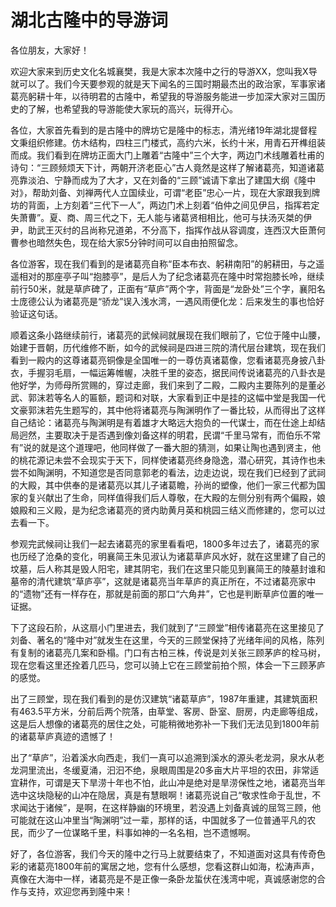 # 湖北古隆中的导游词  
各位朋友，大家好！  

欢迎大家来到历史文化名城襄樊，我是大家本次隆中之行的导游XX，您叫我X导就可以了。我们今天要参观的就是天下闻名的三国时期最杰出的政治家，军事家诸葛亮躬耕十年，以待明君的古隆中，希望我的导游服务能进一步加深大家对三国历史的了解，也希望我的导游能使大家玩的高兴，玩得开心。  

各位，大家首先看到的是古隆中的牌坊它是隆中的标志，清光绪19年湖北提督程文秉组织修建。仿木结构，四柱三门楼式，高约六米，长约十米，用青石开榫组装而成。我们看到在牌坊正面大门上雕着“古隆中”三个大字，两边门术线雕着杜甫的诗句：“三顾频烦天下计，两朝开济老臣心”古人竟然是这样了解诸葛亮，知道诸葛亮靠淡泊、宁静而成为了大才，又在刘备的“三顾”诚请下拿出了建国大纲《隆中对》，帮助刘备、刘禅两代人立国续业，可谓“老臣”忠心一片，现在大家跟我到牌坊的背面，上方刻着“三代下一人”，两边门术上刻着“伯仲之间见伊吕，指挥若定失萧曹”。夏、商、周三代之下，无人能与诸葛贤相相比，他可与扶汤灭桀的伊尹，助武王灭纣的吕尚称兄道弟，不分高下，指挥作战从容调度，连西汉大臣萧何曹参也暗然失色，现在给大家5分钟时间可以自由拍照留念。  

各位游客，现在我们看到的是诸葛亮自称“臣本布衣、躬耕南阳”的躬耕田，与之遥遥相对的那座亭子叫“抱膝亭”，是后人为了纪念诸葛亮在隆中时常抱膝长呤，继续前行50米，就是草庐碑了，正面有“草庐”两个字，背面是“龙卧处”三个字，襄阳名士庞德公认为诸葛亮是“骄龙”误入浅水湾，一遇风雨便化龙：后来发生的事也恰好验证这句话。  

顺着这条小路继续前行，诸葛亮的武候祠就展现在我们眼前了，它位于隆中山腰，始建于晋朝，历代维修不断，如今的武候祠是四进三院的清代层台建筑，现在我们看到一殿内的这尊诸葛亮铜像是全国唯一的一尊仿真诸葛像，您看诸葛亮身披八卦衣，手握羽毛扇，一幅运筹帷幄，决胜千里的姿态，据民间传说诸葛亮的八卦衣是他好学，为师母所赏赐的，穿过走廊，我们来到了二殿，二殿内主要陈列的是董必武、郭沫若等名人的匾额，题词和对联，大家看到正中是挂的这幅中堂是我国一代文豪郭沫若先生题写的，其中他将诸葛亮与陶渊明作了一番比较，从而得出了这样自己结论：诸葛亮与陶渊明是有着雄才大略远大抱负的一代谋士，而在仕途上却结局迥然，主要取决于是否遇到像刘备这样的明君，民谓“千里马常有，而伯乐不常有”说的就是这个道理吧，他同样做了一番大胆的猜测，如果让陶也遇到贤主，他的桃花源记未尝不会现实于天下，同样使诸葛亮终身隐逸，潜心研究，其诗作也未尝不如陶渊明，不知道您是否同意郭老的看法，边走边说，现在我们已经到了武祠的大殿，其中供奉的是诸葛亮以其儿子诸葛瞻，孙尚的塑像，他们一家三代都为国家的复兴献出了生命，同样值得我们后人尊敬，在大殿的左侧分别有两个偏殿，娘娘殿和三义殿，是为纪念诸葛亮的贤内助黄月英和桃园三结义而修建的，您可以过去看一下。  

参观完武候祠让我们一起去诸葛亮的家里看看吧，1800多年过去了，诸葛亮的家也历经了沧桑的变化，明襄简王朱见淑认为诸葛草庐风水好，就在这里建了自己的坟墓，后人称其是毁人阳宅，建其阴宅，我们在这里只能见到襄简王的陵墓封谁和墓帝的清代建筑“草庐亭”，这就是诸葛亮当年草庐的真正所在，不过诸葛亮家中的“遗物”还有一样存在，那就是前面的那口“六角井”，它也是判断草庐位置的唯一证据。  

下了这段石阶，从这扇小门里进去，我们就到了“三顾堂”相传诸葛亮在这里接见了刘备、著名的“隆中对”就发生在这里，今天的三顾堂保持了光绪年间的风格，陈列有复制的诸葛亮几案和卧榻。门口有古柏三株，传说是刘关张三顾茅庐的栓马树，现在您看这里还拴着几匹马，您可以骑上它在三顾堂前拍个照，体会一下三顾茅庐的感觉。  

出了三顾堂，现在我们看到的是仿汉建筑“诸葛草庐”，1987年重建，其建筑面积有463.5平方米，分前后两个院落，由草堂、客房、卧室、厨房，内走廊等组成，这是后人想像的诸葛亮的居住之处，可能稍微地弥补一下我们无法见到1800年前的诸葛草庐真迹的遗憾了！  

出了“草庐”，沿着溪水向西走，我们一真可以追溯到溪水的源头老龙洞，泉水从老龙洞里流出，冬缓夏涌，汩汩不绝，泉眼周围是20多亩大片平坦的农田，非常适宜耕作，可谓是天下旱涝十年也不怕，此山冲是绝对是旱涝保性之地，诸葛亮当年选中这块隐秘的山冲在隐居，真是有慧眼啊！诸葛亮说自己“敬求性命于乱世，不求闻达于诸候”，是啊，在这样静幽的环境里，若没遇上刘备真诚的屈驾三顾，他可能就在这山冲里当“陶渊明”过一辈，那样的话，中国就多了一位普通平凡的农民，而少了一位谋略千里，料事如神的一名名相，岂不遗憾啊。  

好了，各位游客，我们今天的隆中之行马上就要结束了，不知道面对这具有传奇色彩的诸葛亮1800年前的寓居之地，您有什么感想，您看这群山如海，松涛声声，真像在大海中一样，诸葛亮是不是正像一条卧龙蜇伏在浅湾中呢，真诚感谢您的合作与支持，欢迎您再到隆中来！  

